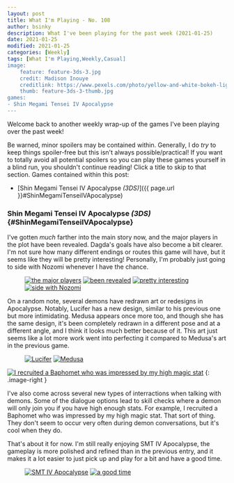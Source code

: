 ```yaml
---
layout: post
title: What I'm Playing - No. 108
author: bsinky
description: What I've been playing for the past week (2021-01-25)
date: 2021-01-25
modified: 2021-01-25
categories: [Weekly]
tags: [What I'm Playing,Weekly,Casual]
image:
    feature: feature-3ds-3.jpg
    credit: Madison Inouye
    creditlink: https://www.pexels.com/photo/yellow-and-white-bokeh-lights-3728296/
    thumb: feature-3ds-3-thumb.jpg
games:
- Shin Megami Tensei IV Apocalypse
---
```


Welcome back to another weekly wrap-up of the games I've been playing over the
past week!

Be warned, minor spoilers may be contained within. Generally, I do *try* to keep
things spoiler-free but this isn't always possible/practical! If you want to
totally avoid all potential spoilers so you can play these games yourself in a
blind run, you shouldn't continue reading! Click a title to skip to that section.
Games contained within this post:

 - [Shin Megami Tensei IV Apocalypse *(3DS)*]({{ page.url }}#ShinMegamiTenseiIVApocalypse)

<!--more-->

### Shin Megami Tensei IV Apocalypse *(3DS)*    {#ShinMegamiTenseiIVApocalypse}

I've gotten *much* farther into the main story now, and the major players in the
plot have been revealed. Dagda's goals have also become a bit clearer. I'm not
sure how many different endings or routes this game will have, but it seems like
they will be pretty interesting! Personally, I'm probably just going to side
with Nozomi whenever I have the chance.

<figure class="half">
    <a href="https://i.imgur.com/tKeZZsu.png"><img src="https://i.imgur.com/tKeZZsum.png" alt="the major players"/></a>
    <a href="https://i.imgur.com/J6KErDi.png"><img src="https://i.imgur.com/J6KErDim.png" alt="been revealed"/></a>
    <a href="https://i.imgur.com/So5N3Xo.png"><img src="https://i.imgur.com/So5N3Xom.png" alt="pretty interesting"/></a>
    <a href="https://i.imgur.com/btWGVSK.png"><img src="https://i.imgur.com/btWGVSKm.png" alt="side with Nozomi"/></a>
</figure>

On a random note, several demons have redrawn art or redesigns in Apocalypse.
Notably, Lucifer has a new design, similar to his previous one but more
intimidating. Medusa appears once more too, and though she has the same design,
it's been completely redrawn in a different pose and at a different angle, and I
think it looks much better because of it. This art just seems like a lot more
work went into perfecting it compared to Medusa's art in the previous game.

<figure class="half">
    <a href="https://i.imgur.com/ZkTkGif.png"><img src="https://i.imgur.com/ZkTkGifm.png" alt="Lucifer"/></a>
    <a href="https://i.imgur.com/2Z26SIL.png"><img src="https://i.imgur.com/2Z26SILm.png" alt="Medusa"/></a>
</figure>

[![I recruited a Baphomet who was impressed by my high magic stat](https://i.imgur.com/aOsSTDfm.png)](https://i.imgur.com/aOsSTDf.png)
{: .image-right }

I've also come across several new types of interractions when talking with
demons. Some of the dialogue options lead to skill checks where a demon will
only join you if you have high enough stats. For example, I recruited a Baphomet
who was impressed by my high magic stat. That sort of thing. They don't seem to
occur very often during demon conversations, but it's cool when they do.

That's about it for now. I'm still really enjoying SMT IV Apocalypse, the
gameplay is more polished and refined than in the previous entry, and it makes
it a lot easier to just pick up and play for a bit and have a good time.

<figure class="half">
    <a href="https://i.imgur.com/av5hKkT.png"><img src="https://i.imgur.com/av5hKkTm.png" alt="SMT IV Apocalypse"/></a>
    <a href="https://i.imgur.com/Lvo6u50.png"><img src="https://i.imgur.com/Lvo6u50m.png" alt="a good time"/></a>
</figure>

